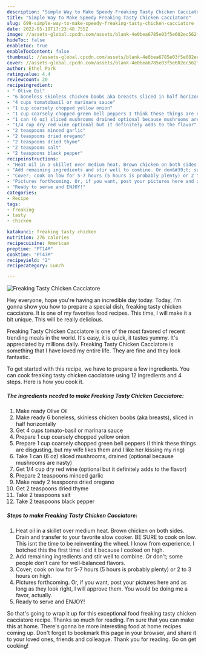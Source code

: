 ```yaml
---
description: "Simple Way to Make Speedy Freaking Tasty Chicken Cacciatore"
title: "Simple Way to Make Speedy Freaking Tasty Chicken Cacciatore"
slug: 699-simple-way-to-make-speedy-freaking-tasty-chicken-cacciatore
date: 2022-05-19T17:23:48.755Z
image: //assets-global.cpcdn.com/assets/blank-4e0bea6785e03f5e602ec562f230caae08da540cada707380b4fe1bbebba43da.png
hideToc: false
enableToc: true
enableTocContent: false
thumbnail: //assets-global.cpcdn.com/assets/blank-4e0bea6785e03f5e602ec562f230caae08da540cada707380b4fe1bbebba43da.png
cover: //assets-global.cpcdn.com/assets/blank-4e0bea6785e03f5e602ec562f230caae08da540cada707380b4fe1bbebba43da.png
author: Ethel Park
ratingvalue: 4.4
reviewcount: 20
recipeingredient:
- " Olive Oil"
- "6 boneless skinless chicken boobs aka breasts sliced in half horizontally"
- "4 cups tomatobasil or marinara sauce"
- "1 cup coarsely chopped yellow onion"
- "1 cup coarsely chopped green bell peppers I think these things are disgusting but my wife likes them and I like her kissing my ring"
- "1 can (6 oz) sliced mushrooms drained optional because mushrooms are nasty"
- "1/4 cup dry red wine optional but it definitely adds to the flavor"
- "2 teaspoons minced garlic"
- "2 teaspoons dried oregano"
- "2 teaspoons dried thyme"
- "2 teaspoons salt"
- "2 teaspoons black pepper"
recipeinstructions:
- "Heat oil in a skillet over medium heat. Brown chicken on both sides. Drain and transfer to your favorite slow cooker. BE SURE to cook on low. This isnt the time to be reinventing the wheel. I know from experience. I botched this the first time I did it because I cooked on high."
- "Add remaining ingredients and stir well to combine. Or don&#39;t; some people don&#39;t care for well-balanced flavors."
- "Cover; cook on low for 5-7 hours (5 hours is probably plenty) or 2 to 3 hours on high."
- "Pictures forthcoming. Or, if you want, post your pictures here and as long as they look right, I will approve them. You would be doing me a favor, actually."
- "Ready to serve and ENJOY!"
categories:
- Recipe
tags:
- freaking
- tasty
- chicken

katakunci: freaking tasty chicken 
nutrition: 276 calories
recipecuisine: American
preptime: "PT14M"
cooktime: "PT47M"
recipeyield: "2"
recipecategory: Lunch

---
```



![Freaking Tasty Chicken Cacciatore](//assets-global.cpcdn.com/assets/blank-4e0bea6785e03f5e602ec562f230caae08da540cada707380b4fe1bbebba43da.png)

Hey everyone, hope you're having an incredible day today. Today, I'm gonna show you how to prepare a special dish, freaking tasty chicken cacciatore. It is one of my favorites food recipes. This time, I will make it a bit unique. This will be really delicious.

Freaking Tasty Chicken Cacciatore is one of the most favored of recent trending meals in the world. It's easy, it is quick, it tastes yummy. It's appreciated by millions daily. Freaking Tasty Chicken Cacciatore is something that I have loved my entire life. They are fine and they look fantastic.




To get started with this recipe, we have to prepare a few ingredients. You can cook freaking tasty chicken cacciatore using 12 ingredients and 4 steps. Here is how you cook it.

<!--inarticleads1-->

##### The ingredients needed to make Freaking Tasty Chicken Cacciatore:

1. Make ready  Olive Oil
1. Make ready 6 boneless, skinless chicken boobs (aka breasts), sliced in half horizontally
1. Get 4 cups tomato-basil or marinara sauce
1. Prepare 1 cup coarsely chopped yellow onion
1. Prepare 1 cup coarsely chopped green bell peppers (I think these things are disgusting, but my wife likes them and I like her kissing my ring)
1. Take 1 can (6 oz) sliced mushrooms, drained (optional because mushrooms are nasty)
1. Get 1/4 cup dry red wine (optional but it definitely adds to the flavor)
1. Prepare 2 teaspoons minced garlic
1. Make ready 2 teaspoons dried oregano
1. Get 2 teaspoons dried thyme
1. Take 2 teaspoons salt
1. Take 2 teaspoons black pepper




<!--inarticleads2-->

##### Steps to make Freaking Tasty Chicken Cacciatore:

1. Heat oil in a skillet over medium heat. Brown chicken on both sides. Drain and transfer to your favorite slow cooker. BE SURE to cook on low. This isnt the time to be reinventing the wheel. I know from experience. I botched this the first time I did it because I cooked on high.
1. Add remaining ingredients and stir well to combine. Or don&#39;t; some people don&#39;t care for well-balanced flavors.
1. Cover; cook on low for 5-7 hours (5 hours is probably plenty) or 2 to 3 hours on high.
1. Pictures forthcoming. Or, if you want, post your pictures here and as long as they look right, I will approve them. You would be doing me a favor, actually.
1. Ready to serve and ENJOY!



So that's going to wrap it up for this exceptional food freaking tasty chicken cacciatore recipe. Thanks so much for reading. I'm sure that you can make this at home. There's gonna be more interesting food at home recipes coming up. Don't forget to bookmark this page in your browser, and share it to your loved ones, friends and colleague. Thank you for reading. Go on get cooking!
